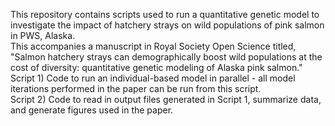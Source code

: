 This repository contains scripts used to run a quantitative genetic model to investigate the impact of hatchery strays on wild populations of pink salmon in PWS, Alaska.  
This accompanies a manuscript in Royal Society Open Science titled, "Salmon hatchery strays can demographically boost wild populations at the cost of diversity: quantitative genetic modeling of Alaska pink salmon."  
Script 1) Code to run an individual-based model in parallel - all model iterations performed in the paper can be run from this script.  
Script 2) Code to read in output files generated in Script 1, summarize data, and generate figures used in the paper.  
